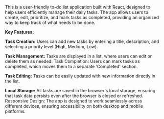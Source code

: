 This is a user-friendly to-do list application built with React, designed to help users efficiently manage their daily tasks. The app allows users to create, edit, prioritize, and mark tasks as completed, providing an organized way to keep track of what needs to be done.

**Key Features:**

**Task Creation:** Users can add new tasks by entering a title, description, and selecting a priority level (High, Medium, Low).

**Task Management:** Tasks are displayed in a list, where users can edit or delete them as needed.
Task Completion: Users can mark tasks as completed, which moves them to a separate 'Completed' section.

**Task Editing:** Tasks can be easily updated with new information directly in the list.

**Local Storage:** All tasks are saved in the browser's local storage, ensuring that task data persists even after the browser is closed or refreshed.
Responsive Design: The app is designed to work seamlessly across different devices, ensuring accessibility on both desktop and mobile platforms.
